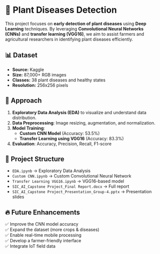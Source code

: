 # 🌱 Plant Diseases Detection

This project focuses on **early detection of plant diseases** using **Deep Learning** techniques. By leveraging **Convolutional Neural Networks (CNNs)** and **transfer learning (VGG16)**, we aim to assist farmers and agricultural researchers in identifying plant diseases efficiently.

## 📊 Dataset  
- **Source:** Kaggle  
- **Size:** 87,000+ RGB images  
- **Classes:** 38 plant diseases and healthy states  
- **Resolution:** 256x256 pixels  

## 🚀 Approach  
1. **Exploratory Data Analysis (EDA)** to visualize and understand data distribution.  
2. **Data Preprocessing**: Image resizing, augmentation, and normalization.  
3. **Model Training**:  
   - **Custom CNN Model** (Accuracy: 53.5%)  
   - **Transfer Learning using VGG16** (Accuracy: 83.3%)  
4. **Evaluation**: Accuracy, Precision, Recall, F1-score  

## 📂 Project Structure  
- `EDA.ipynb` → Exploratory Data Analysis  
- `Custom CNN.ipynb` → Custom Convolutional Neural Network  
- `Transfer Learning VGG16.ipynb` → VGG16-based model  
- `SIC_AI_Capstone Project_Final Report.docx` → Full report  
- `SIC_AI_Capstone Project_Presentation_Group-4.pptx` → Presentation slides  

## 🔥 Future Enhancements  
✅ Improve the CNN model accuracy  
✅ Expand the dataset (more crops & diseases)  
✅ Enable real-time mobile processing  
✅ Develop a farmer-friendly interface  
✅ Integrate IoT field data  
